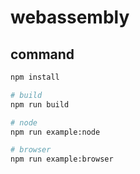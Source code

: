 # webassembly

## command

``` bash
npm install

# build
npm run build

# node
npm run example:node

# browser
npm run example:browser
```
